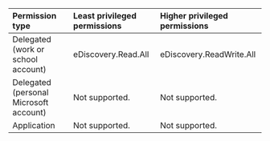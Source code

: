 |Permission type|Least privileged permissions|Higher privileged permissions|
|:---|:---|:---|
|Delegated (work or school account)|eDiscovery.Read.All|eDiscovery.ReadWrite.All|
|Delegated (personal Microsoft account)|Not supported.|Not supported.|
|Application|Not supported.|Not supported.|